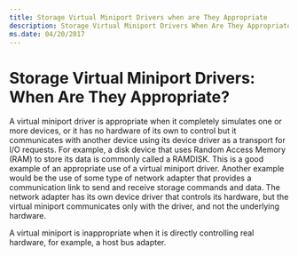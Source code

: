 ```yaml
---
title: Storage Virtual Miniport Drivers when are They Appropriate
description: Storage Virtual Miniport Drivers When Are They Appropriate
ms.date: 04/20/2017
---
```


# Storage Virtual Miniport Drivers: When Are They Appropriate?


A virtual miniport driver is appropriate when it completely simulates one or more devices, or it has no hardware of its own to control but it communicates with another device using its device driver as a transport for I/O requests. For example, a disk device that uses Random Access Memory (RAM) to store its data is commonly called a RAMDISK. This is a good example of an appropriate use of a virtual miniport driver. Another example would be the use of some type of network adapter that provides a communication link to send and receive storage commands and data. The network adapter has its own device driver that controls its hardware, but the virtual miniport communicates only with the driver, and not the underlying hardware.

A virtual miniport is inappropriate when it is directly controlling real hardware, for example, a host bus adapter.

 

 




